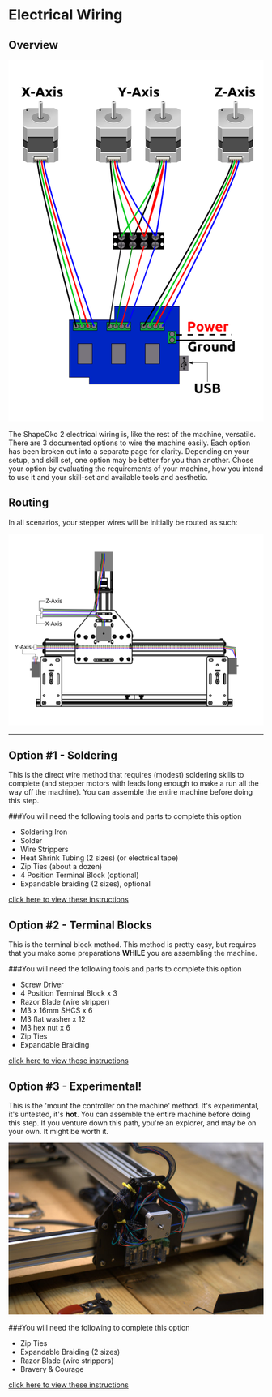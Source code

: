 # Electrical Wiring
## Overview
![schematic](sketches/electronics_layout.svg)

The ShapeOko 2 electrical wiring is, like the rest of the machine, versatile. There are 3 documented options to wire the machine easily. Each option has been broken out into a separate page for clarity. Depending on your setup, and skill set, one option may be better for you than another. Chose your option by evaluating the requirements of your machine, how you intend to use it and your skill-set and available tools and aesthetic.

## Routing

In all scenarios, your stepper wires will be initially be routed as such:

![wire facing up](wiring/wiring_routing_overview.svg)

---

## Option #1 - Soldering
This is the direct wire method that requires (modest) soldering skills to complete (and stepper motors with leads long enough to make a run all the way off the machine). You can assemble the entire machine before doing this step.

###You will need the following tools and parts to complete this option

* Soldering Iron
* Solder
* Wire Strippers
* Heat Shrink Tubing (2 sizes) (or electrical tape)
* Zip Ties (about a dozen)
* 4 Position Terminal Block (optional)
* Expandable braiding (2 sizes), optional

[click here to view these instructions](wiring_1.html)


## Option #2 - Terminal Blocks
This is the terminal block method. This method is pretty easy, but requires that you make some preparations **WHILE** you are assembling the machine.

###You will need the following tools and parts to complete this option

* Screw Driver
* 4 Position Terminal Block x 3
* Razor Blade (wire stripper)
* M3 x 16mm SHCS x 6
* M3 flat washer x 12
* M3 hex nut x 6
* Zip Ties
* Expandable Braiding

[click here to view these instructions](wiring_2.html)

## Option #3 - Experimental!
This is the 'mount the controller on the machine' method. It's experimental, it's untested, it's **hot**. You can assemble the entire machine before doing this step. If you venture down this path, you're an explorer, and may be on your own. It might be worth it.

![mtcotm](wiring/68-so_wiring-067.jpg)

###You will need the following to complete this option

* Zip Ties
* Expandable Braiding (2 sizes)
* Razor Blade (wire strippers)
* Bravery & Courage

[click here to view these instructions](wiring_3.html)
